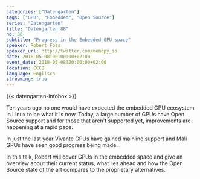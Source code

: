 ```yaml
---
categories: ["Datengarten"]
tags: ["GPU", "Embedded", "Open Source"]
series: "Datengarten"
title: "Datengarten 88"
no: 88
subtitle: "Progress in the Embedded GPU space"
speaker: Robert Foss
speaker_url: http://twitter.com/memcpy_io
date: 2018-05-08T00:00:00+02:00
event_date: 2018-05-08T20:00:00+02:00
location: CCCB
language: Englisch
streaming: true
---
```

{{< datengarten-infobox >}}

Ten years ago no one would have expected the embedded GPU ecosystem in Linux to be what it is now. Today, a large number of GPUs have Open Source support and for those that aren't supported yet, improvements are happening at a rapid pace.

In just the last year Vivante GPUs have gained mainline support and Mali GPUs have seen good progress being made.

In this talk, Robert will cover GPUs in the embedded space and give an overview about their current status, what lies ahead and how the Open Source state of the art compares
to the proprietary alternatives.

